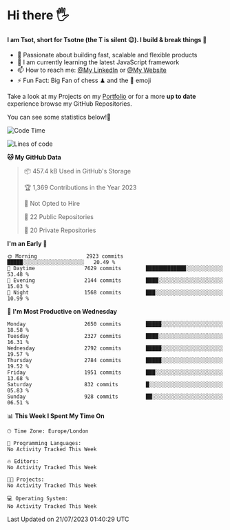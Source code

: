 # Hi there :raised_hand_with_fingers_splayed:
#### I am Tsot, short for Tsotne (the T is silent :wink:). I build & break things :space_invader:
- :telescope: Passionate about building fast, scalable and flexible products
- :seedling: I am currently learning the latest JavaScript framework 
- :mailbox: How to reach me: [@My LinkedIn](https://www.linkedin.com/in/tsotne-gvadzabia/) or [@My Website](https://tsotne.co.uk/contact)
- :zap: Fun Fact: Big Fan of chess ♟ and the 👾 emoji

Take a look at my Projects on my [Portfolio](https://tsotne.co.uk/) or for a more **up to date** experience browse my GitHub Repositories.

You can see some statistics below!:space_invader:
<!--START_SECTION:waka-->
![Code Time](http://img.shields.io/badge/Code%20Time-761%20hrs%202%20mins-blue)

![Lines of code](https://img.shields.io/badge/From%20Hello%20World%20I%27ve%20Written-6.8%20million%20lines%20of%20code-blue)

**🐱 My GitHub Data** 

> 📦 457.4 kB Used in GitHub's Storage 
 > 
> 🏆 1,369 Contributions in the Year 2023
 > 
> 🚫 Not Opted to Hire
 > 
> 📜 22 Public Repositories 
 > 
> 🔑 20 Private Repositories 
 > 
**I'm an Early 🐤** 

```text
🌞 Morning                2923 commits        █████░░░░░░░░░░░░░░░░░░░░   20.49 % 
🌆 Daytime                7629 commits        █████████████░░░░░░░░░░░░   53.48 % 
🌃 Evening                2144 commits        ████░░░░░░░░░░░░░░░░░░░░░   15.03 % 
🌙 Night                  1568 commits        ███░░░░░░░░░░░░░░░░░░░░░░   10.99 % 
```
📅 **I'm Most Productive on Wednesday** 

```text
Monday                   2650 commits        █████░░░░░░░░░░░░░░░░░░░░   18.58 % 
Tuesday                  2327 commits        ████░░░░░░░░░░░░░░░░░░░░░   16.31 % 
Wednesday                2792 commits        █████░░░░░░░░░░░░░░░░░░░░   19.57 % 
Thursday                 2784 commits        █████░░░░░░░░░░░░░░░░░░░░   19.52 % 
Friday                   1951 commits        ███░░░░░░░░░░░░░░░░░░░░░░   13.68 % 
Saturday                 832 commits         █░░░░░░░░░░░░░░░░░░░░░░░░   05.83 % 
Sunday                   928 commits         ██░░░░░░░░░░░░░░░░░░░░░░░   06.51 % 
```


📊 **This Week I Spent My Time On** 

```text
🕑︎ Time Zone: Europe/London

💬 Programming Languages: 
No Activity Tracked This Week

🔥 Editors: 
No Activity Tracked This Week

🐱‍💻 Projects: 
No Activity Tracked This Week

💻 Operating System: 
No Activity Tracked This Week
```


 Last Updated on 21/07/2023 01:40:29 UTC
<!--END_SECTION:waka-->
